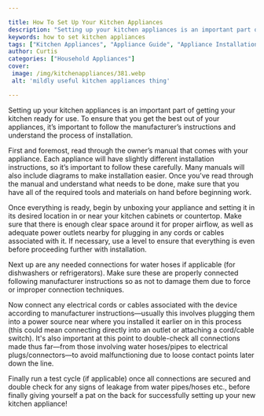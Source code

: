 ```yaml
---

title: How To Set Up Your Kitchen Appliances
description: "Setting up your kitchen appliances is an important part of getting your kitchen ready for use. To ensure that you get the best out...lets find out"
keywords: how to set kitchen appliances
tags: ["Kitchen Appliances", "Appliance Guide", "Appliance Installation"]
author: Curtis
categories: ["Household Appliances"]
cover: 
 image: /img/kitchenappliances/381.webp
 alt: 'mildly useful kitchen appliances thing'

---
```


Setting up your kitchen appliances is an important part of getting your kitchen ready for use. To ensure that you get the best out of your appliances, it’s important to follow the manufacturer’s instructions and understand the process of installation.

First and foremost, read through the owner’s manual that comes with your appliance. Each appliance will have slightly different installation instructions, so it’s important to follow these carefully. Many manuals will also include diagrams to make installation easier. Once you've read through the manual and understand what needs to be done, make sure that you have all of the required tools and materials on hand before beginning work. 

Once everything is ready, begin by unboxing your appliance and setting it in its desired location in or near your kitchen cabinets or countertop. Make sure that there is enough clear space around it for proper airflow, as well as adequate power outlets nearby for plugging in any cords or cables associated with it. If necessary, use a level to ensure that everything is even before proceeding further with installation. 

Next up are any needed connections for water hoses if applicable (for dishwashers or refrigerators). Make sure these are properly connected following manufacturer instructions so as not to damage them due to force or improper connection techniques. 

Now connect any electrical cords or cables associated with the device according to manufacturer instructions—usually this involves plugging them into a power source near where you installed it earlier on in this process (this could mean connecting directly into an outlet or attaching a cord/cable switch). It's also important at this point to double-check all connections made thus far—from those involving water hoses/pipes to electrical plugs/connectors—to avoid malfunctioning due to loose contact points later down the line. 

Finally run a test cycle (if applicable) once all connections are secured and double check for any signs of leakage from water pipes/hoses etc., before finally giving yourself a pat on the back for successfully setting up your new kitchen appliance!

